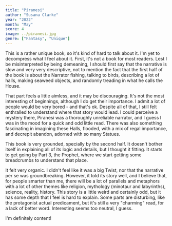 ```yaml
---
title: "Piranesi"
author: "Susana Clarke"
year: "2022"
month: "May"
score: 4
image: ../piranesi.jpg
genre: ["Fantasy", "Unique"]
---
```


This is a rather unique book, so it's kind of hard to talk about it. I'm yet to decompress what I feel about it. First, it's not a book for most readers. Lest I be misinterpreted by being demeaning, I should first say that the narrative is slow and very very descriptive, not to mention the fact that the first half of the book is about the Narrator fishing, talking to birds, describing a lot of halls, making seaweed objects, and randomly treading in what he calls the House.

That part feels a little aimless, and it may be discouraging. It's not the most interesting of beginnings, although I do get their importance. I admit a lot of people would be very bored - and that's ok. Despite all of that, I still felt enthralled to understand where that story would lead. I could perceive a mystery there, Piranesi was a thoroughly unreliable narrator, and I guess I was in the mood for a quick and odd little read. There was also something fascinating in imagining these Halls, flooded, with a mix of regal importance, and decrepit abandon, adorned with so many Statues.

This book is very grounded, specially by the second half. It doesn't bother itself in explaining all of its logic and details, but I thought it fitting. It starts to get going by Part 3, the Prophet, where we start getting some breadcrumbs to understand that place.

It felt very organic. I didn't feel like it was a big Twist, nor that the narrative per se was groundbreaking. However, it told its story well, and I believe that, for people smarter than me, there will be a lot of parallels and metaphors with a lot of other themes like religion, mythology (minotaur and labyrinths), science, reality, history. This story is a little weird and certainly odd, but it has some depth that I feel is hard to explain. Some parts are disturbing, like the protagonist actual predicament, but it's still a very "charming" read, for a lack of better word. Interesting seems too neutral, I guess.

I'm definitely content!

